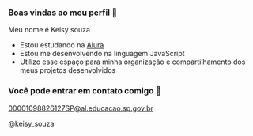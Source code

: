 ### Boas vindas ao meu perfil 💟

Meu nome é Keisy souza

- Estou estudando na [Alura](https://www.alura.com.br)
- Estou me desenvolvendo na linguagem JavaScript
- Utilizo esse espaço para minha organização e compartilhamento dos meus projetos desenvolvidos

### Você pode entrar em contato comigo 📧

00001098826127SP@al.educacao.sp.gov.br

@keisy_souza
